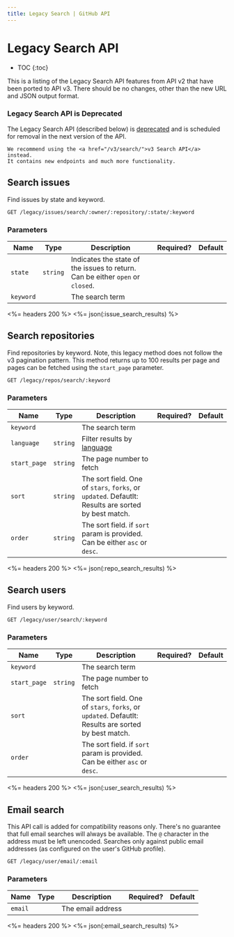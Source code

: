 ```yaml
---
title: Legacy Search | GitHub API
---
```


# Legacy Search API

* TOC
{:toc}

This is a listing of the Legacy Search API features from API v2 that have been ported to API
v3. There should be no changes, other than the new URL and JSON output format.

### Legacy Search API is Deprecated

<div class="alert">
  <p>
    The Legacy Search API (described below) is <a href="/v3/#deprecations">deprecated</a>
    and is scheduled for removal in the next version of the API.

    We recommend using the <a href="/v3/search/">v3 Search API</a> instead.
    It contains new endpoints and much more functionality.
  </p>
</div>

## Search issues

Find issues by state and keyword.

    GET /legacy/issues/search/:owner/:repository/:state/:keyword

### Parameters

Name | Type | Description | Required? | Default
-----|------|--------------|----------|---------
`state`|`string` | Indicates the state of the issues to return. Can be either `open` or `closed`.| |
`keyword`|| The search term| |


<%= headers 200 %>
<%= json(:issue_search_results) %>

## Search repositories

Find repositories by keyword. Note, this legacy method does not follow the
v3 pagination pattern. This method returns up to 100 results per page and
pages can be fetched using the `start_page` parameter.

    GET /legacy/repos/search/:keyword

### Parameters

Name | Type | Description | Required? | Default
-----|------|--------------|----------|---------
`keyword`|| The search term| |
`language`|`string` | Filter results by [language](https://github.com/languages)| |
`start_page`|`string` | The page number to fetch| |
`sort`|`string` | The sort field. One of `stars`, `forks`, or `updated`. Defautlt: Results are sorted by best match.| |
`order`|`string` | The sort field. if `sort` param is provided. Can be either `asc` or `desc`.| |


<%= headers 200 %>
<%= json(:repo_search_results) %>

## Search users

Find users by keyword.

    GET /legacy/user/search/:keyword

### Parameters

Name | Type | Description | Required? | Default
-----|------|--------------|----------|---------
`keyword`|| The search term| |
`start_page`|`string` | The page number to fetch| |
`sort`|| The sort field. One of `stars`, `forks`, or `updated`. Defautlt: Results are sorted by best match.| |
`order`|| The sort field. if `sort` param is provided. Can be either `asc` or `desc`.| |


<%= headers 200 %>
<%= json(:user_search_results) %>

## Email search

This API call is added for compatibility reasons only. There's no guarantee
that full email searches will always be available. The `@` character in the
address must be left unencoded. Searches only against public email addresses
(as configured on the user's GitHub profile).

    GET /legacy/user/email/:email

### Parameters

Name | Type | Description | Required? | Default
-----|------|--------------|----------|---------
`email`|| The email address| |


<%= headers 200 %>
<%= json(:email_search_results) %>
